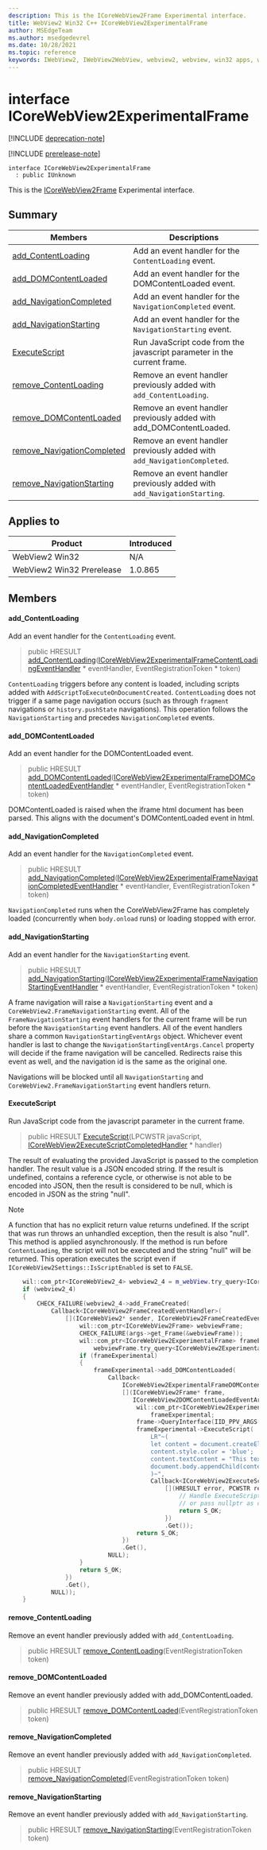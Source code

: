 ```yaml
---
description: This is the ICoreWebView2Frame Experimental interface.
title: WebView2 Win32 C++ ICoreWebView2ExperimentalFrame
author: MSEdgeTeam
ms.author: msedgedevrel
ms.date: 10/28/2021
ms.topic: reference
keywords: IWebView2, IWebView2WebView, webview2, webview, win32 apps, win32, edge, ICoreWebView2, ICoreWebView2Controller, browser control, edge html, ICoreWebView2ExperimentalFrame
---
```


# interface ICoreWebView2ExperimentalFrame

[!INCLUDE [deprecation-note](../includes/deprecation-note.md)]

[!INCLUDE [prerelease-note](../includes/prerelease-note.md)]

```
interface ICoreWebView2ExperimentalFrame
  : public IUnknown
```

This is the [ICoreWebView2Frame](icorewebview2frame.md) Experimental interface.

## Summary

 Members                        | Descriptions
--------------------------------|---------------------------------------------
[add_ContentLoading](#add_contentloading) | Add an event handler for the `ContentLoading` event.
[add_DOMContentLoaded](#add_domcontentloaded) | Add an event handler for the DOMContentLoaded event.
[add_NavigationCompleted](#add_navigationcompleted) | Add an event handler for the `NavigationCompleted` event.
[add_NavigationStarting](#add_navigationstarting) | Add an event handler for the `NavigationStarting` event.
[ExecuteScript](#executescript) | Run JavaScript code from the javascript parameter in the current frame.
[remove_ContentLoading](#remove_contentloading) | Remove an event handler previously added with `add_ContentLoading`.
[remove_DOMContentLoaded](#remove_domcontentloaded) | Remove an event handler previously added with add_DOMContentLoaded.
[remove_NavigationCompleted](#remove_navigationcompleted) | Remove an event handler previously added with `add_NavigationCompleted`.
[remove_NavigationStarting](#remove_navigationstarting) | Remove an event handler previously added with `add_NavigationStarting`.

## Applies to

Product                         | Introduced
--------------------------------|---------------------------------------------
WebView2 Win32            |    N/A
WebView2 Win32 Prerelease |    1.0.865

## Members

#### add_ContentLoading

Add an event handler for the `ContentLoading` event.

> public HRESULT [add_ContentLoading](#add_contentloading)([ICoreWebView2ExperimentalFrameContentLoadingEventHandler](icorewebview2experimentalframecontentloadingeventhandler.md) * eventHandler, EventRegistrationToken * token)

`ContentLoading` triggers before any content is loaded, including scripts added with `AddScriptToExecuteOnDocumentCreated`. `ContentLoading` does not trigger if a same page navigation occurs (such as through `fragment` navigations or `history.pushState` navigations). This operation follows the `NavigationStarting` and precedes `NavigationCompleted` events.

#### add_DOMContentLoaded

Add an event handler for the DOMContentLoaded event.

> public HRESULT [add_DOMContentLoaded](#add_domcontentloaded)([ICoreWebView2ExperimentalFrameDOMContentLoadedEventHandler](icorewebview2experimentalframedomcontentloadedeventhandler.md) * eventHandler, EventRegistrationToken * token)

DOMContentLoaded is raised when the iframe html document has been parsed. This aligns with the document's DOMContentLoaded event in html.

#### add_NavigationCompleted

Add an event handler for the `NavigationCompleted` event.

> public HRESULT [add_NavigationCompleted](#add_navigationcompleted)([ICoreWebView2ExperimentalFrameNavigationCompletedEventHandler](icorewebview2experimentalframenavigationcompletedeventhandler.md) * eventHandler, EventRegistrationToken * token)

`NavigationCompleted` runs when the CoreWebView2Frame has completely loaded (concurrently when `body.onload` runs) or loading stopped with error.

#### add_NavigationStarting

Add an event handler for the `NavigationStarting` event.

> public HRESULT [add_NavigationStarting](#add_navigationstarting)([ICoreWebView2ExperimentalFrameNavigationStartingEventHandler](icorewebview2experimentalframenavigationstartingeventhandler.md) * eventHandler, EventRegistrationToken * token)

A frame navigation will raise a `NavigationStarting` event and a `CoreWebView2.FrameNavigationStarting` event. All of the `FrameNavigationStarting` event handlers for the current frame will be run before the `NavigationStarting` event handlers. All of the event handlers share a common `NavigationStartingEventArgs` object. Whichever event handler is last to change the `NavigationStartingEventArgs.Cancel` property will decide if the frame navigation will be cancelled. Redirects raise this event as well, and the navigation id is the same as the original one.

Navigations will be blocked until all `NavigationStarting` and `CoreWebView2.FrameNavigationStarting` event handlers return.

#### ExecuteScript

Run JavaScript code from the javascript parameter in the current frame.

> public HRESULT [ExecuteScript](#executescript)(LPCWSTR javaScript, [ICoreWebView2ExecuteScriptCompletedHandler](icorewebview2executescriptcompletedhandler.md) * handler)

The result of evaluating the provided JavaScript is passed to the completion handler. The result value is a JSON encoded string. If the result is undefined, contains a reference cycle, or otherwise is not able to be encoded into JSON, then the result is considered to be null, which is encoded in JSON as the string "null".

> [!NOTE]
> A function that has no explicit return value returns undefined. If the script that was run throws an unhandled exception, then the result is also "null". This method is applied asynchronously. If the method is run before `ContentLoading`, the script will not be executed and the string "null" will be returned. This operation executes the script even if `ICoreWebView2Settings::IsScriptEnabled` is set to `FALSE`.

```cpp
    wil::com_ptr<ICoreWebView2_4> webview2_4 = m_webView.try_query<ICoreWebView2_4>();
    if (webview2_4)
    {
        CHECK_FAILURE(webview2_4->add_FrameCreated(
            Callback<ICoreWebView2FrameCreatedEventHandler>(
                [](ICoreWebView2* sender, ICoreWebView2FrameCreatedEventArgs* args) -> HRESULT {
                    wil::com_ptr<ICoreWebView2Frame> webviewFrame;
                    CHECK_FAILURE(args->get_Frame(&webviewFrame));
                    wil::com_ptr<ICoreWebView2ExperimentalFrame> frameExperimental =
                        webviewFrame.try_query<ICoreWebView2ExperimentalFrame>();
                    if (frameExperimental)
                    {
                        frameExperimental->add_DOMContentLoaded(
                            Callback<
                                ICoreWebView2ExperimentalFrameDOMContentLoadedEventHandler>(
                                [](ICoreWebView2Frame* frame,
                                   ICoreWebView2DOMContentLoadedEventArgs* args) -> HRESULT {
                                    wil::com_ptr<ICoreWebView2ExperimentalFrame>
                                        frameExperimental;
                                    frame->QueryInterface(IID_PPV_ARGS(&frameExperimental));
                                    frameExperimental->ExecuteScript(
                                        LR"~(
                                        let content = document.createElement("h2");
                                        content.style.color = 'blue';
                                        content.textContent = "This text was added to the iframe by the host app";
                                        document.body.appendChild(content);
                                        )~",
                                        Callback<ICoreWebView2ExecuteScriptCompletedHandler>(
                                            [](HRESULT error, PCWSTR result) -> HRESULT {
                                                // Handle ExecuteScript error and result here if needed
                                                // or pass nullptr as callback parametr otherwise.
                                                return S_OK;
                                            })
                                            .Get());
                                    return S_OK;
                                })
                                .Get(),
                            NULL);
                    }
                    return S_OK;
                })
                .Get(),
            NULL));
    }
```

#### remove_ContentLoading

Remove an event handler previously added with `add_ContentLoading`.

> public HRESULT [remove_ContentLoading](#remove_contentloading)(EventRegistrationToken token)

#### remove_DOMContentLoaded

Remove an event handler previously added with add_DOMContentLoaded.

> public HRESULT [remove_DOMContentLoaded](#remove_domcontentloaded)(EventRegistrationToken token)

#### remove_NavigationCompleted

Remove an event handler previously added with `add_NavigationCompleted`.

> public HRESULT [remove_NavigationCompleted](#remove_navigationcompleted)(EventRegistrationToken token)

#### remove_NavigationStarting

Remove an event handler previously added with `add_NavigationStarting`.

> public HRESULT [remove_NavigationStarting](#remove_navigationstarting)(EventRegistrationToken token)

